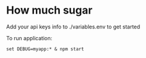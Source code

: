# How much sugar

Add your api keys info to ./variables.env to get started

To run application:

`set DEBUG=myapp:* & npm start`